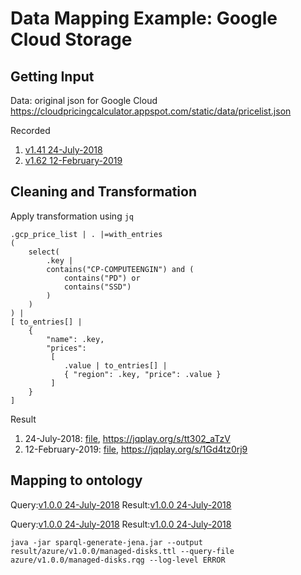 # Data Mapping Example: Google Cloud Storage
## Getting Input
Data: original json for Google Cloud
https://cloudpricingcalculator.appspot.com/static/data/pricelist.json

Recorded
1. [v1.41 24-July-2018](../data/gcloud/v1.41.json)
2. [v1.62 12-February-2019](../data/gcloud/v1.62.json)

## Cleaning and Transformation
Apply transformation using `jq`
```
.gcp_price_list | . |=with_entries
( 
    select(
        .key |
        contains("CP-COMPUTEENGIN") and (
            contains("PD") or
            contains("SSD")
        ) 
    )
) | 
[ to_entries[] | 
    {
        "name": .key,
        "prices": 
         [ 
            .value | to_entries[] |
            { "region": .key, "price": .value }
         ] 
    } 
]
```
Result
1. 24-July-2018: [file](../jq/gcloud/v1.41/storage.json), https://jqplay.org/s/tt302_aTzV
2. 12-February-2019: [file](../jq/gcloud/v1.62/storage.json), https://jqplay.org/s/1Gd4tz0rj9

## Mapping to ontology
Query:[v1.0.0 24-July-2018](../sparql-generate/gcloud/v1.0.0/storage.rqg)
Result:[v1.0.0 24-July-2018](../sparql-generate/result/gcloud/v1.0.0/storage.ttl)

Query:[v1.0.0 24-July-2018](../sparql-generate/gcloud/v1.0.1/2019-02-12/storage.rqg)
Result:[v1.0.0 24-July-2018](../sparql-generate/result/gcloud/v1.0.1/2019-02-12/storage.ttl)
```
java -jar sparql-generate-jena.jar --output result/azure/v1.0.0/managed-disks.ttl --query-file azure/v1.0.0/managed-disks.rqg --log-level ERROR
```

